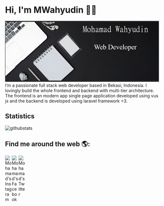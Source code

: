 # Hi, I'm MWahyudin 👋🏾

<img src="https://raw.githubusercontent.com/MWahyudin/MWahyudin/master/header.png" alt="Web Developer">
I’m a passionate full stack web developer based in Bekasi, Indonesia. I lovingly build the whole frontend and backend with multi-tier architecture. The frontend is an modern app single page application developed using vus js and the backend is developed using laravel framework <3.

## Statistics
![githubstats](https://github-readme-stats.vercel.app/api?username=MWahyudin&show_icons=true)

## Find me around the web 🌎:
<a href="https://www.instagram.com/mwahyudin___/">
  <img align="left" alt="Mohamad's Instagram" width="22px" src="https://cdn.jsdelivr.net/npm/simple-icons@v3/icons/instagram.svg" />
</a>
<a href="https://www.facebook.com/Mwahyu.RooT">
  <img align="left" alt="Mohamad's Facebook" width="22px" src="https://cdn.jsdelivr.net/npm/simple-icons@v3/icons/facebook.svg" />
</a>
<a href="https://twitter.com/mwahyudin__">
  <img align="left" alt="Mohamad's Twitter" width="22px" src="https://cdn.jsdelivr.net/npm/simple-icons@v3/icons/twitter.svg" />
</a>
